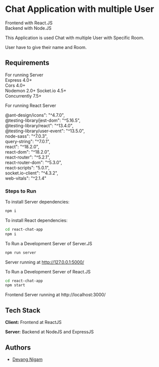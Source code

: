 
# Chat Application with multiple User
Frontend with React.JS   
Backend with Node.JS

This Application is used Chat with multiple User with Specific Room.

User have to give their name and Room.





## Requirements
For running Server  
Express 4.0+  
Cors 4.0+  
Nodemon 2.0+
Socket.io 4.5+  
Concurrently 7.5+

For running React Server 

@ant-design/icons": "^4.7.0",  
@testing-library/jest-dom": "^5.16.5",  
@testing-library/react": "^13.4.0",  
@testing-library/user-event": "^13.5.0",  
node-sass": "^7.0.3",  
query-string": "^7.0.1",   
react": "^18.2.0",  
react-dom": "^18.2.0",  
react-router": "^5.2.1",  
react-router-dom": "^5.3.0",  
react-scripts": "5.0.1",  
socket.io-client": "^4.3.2",  
web-vitals": "^2.1.4"  


###  Steps to Run

To install Server dependencies:
```bash
npm i
```
To install React dependencies:
```bash
cd react-chat-app  
npm i
```

To Run a Development Server of Server.JS
```bash
npm run server
```
Server running at http://127.0.0.1:5000/

To Run a Development Server of React.JS
```bash
cd react-chat-app 
npm start
```
Frontend Server running at http://localhost:3000/










## Tech Stack

**Client:** Frontend at ReactJS

**Server:** Backend at NodeJS and ExpressJS


## Authors

- [Devang Nigam](https://www.github.com/devang135)

